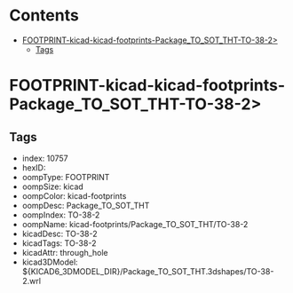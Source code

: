 



Contents
========

* [FOOTPRINT-kicad-kicad-footprints-Package_TO_SOT_THT-TO-38-2>](#footprint-kicad-kicad-footprints-package_to_sot_tht-to-38-2)
	* [Tags](#tags)

# FOOTPRINT-kicad-kicad-footprints-Package_TO_SOT_THT-TO-38-2>

## Tags

- index: 10757
- hexID: 
- oompType: FOOTPRINT
- oompSize: kicad
- oompColor: kicad-footprints
- oompDesc: Package_TO_SOT_THT
- oompIndex: TO-38-2
- oompName: kicad-footprints/Package_TO_SOT_THT/TO-38-2
- kicadDesc: TO-38-2
- kicadTags: TO-38-2
- kicadAttr: through_hole
- kicad3DModel: ${KICAD6_3DMODEL_DIR}/Package_TO_SOT_THT.3dshapes/TO-38-2.wrl
